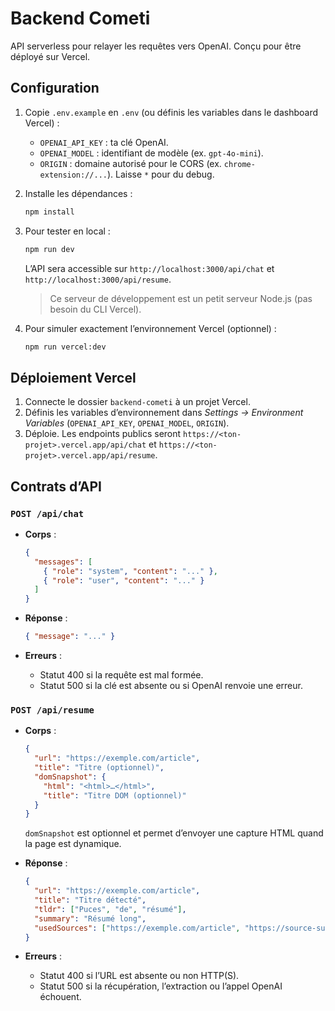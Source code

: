 # Backend Cometi

API serverless pour relayer les requêtes vers OpenAI. Conçu pour être déployé sur Vercel.

## Configuration

1. Copie `.env.example` en `.env` (ou définis les variables dans le dashboard Vercel) :
   - `OPENAI_API_KEY` : ta clé OpenAI.
   - `OPENAI_MODEL` : identifiant de modèle (ex. `gpt-4o-mini`).
   - `ORIGIN` : domaine autorisé pour le CORS (ex. `chrome-extension://...`). Laisse `*` pour du debug.

2. Installe les dépendances :

   ```bash
   npm install
   ```

3. Pour tester en local :

   ```bash
   npm run dev
   ```

   L’API sera accessible sur `http://localhost:3000/api/chat` et `http://localhost:3000/api/resume`.
   > Ce serveur de développement est un petit serveur Node.js (pas besoin du CLI Vercel).

4. Pour simuler exactement l’environnement Vercel (optionnel) :

   ```bash
   npm run vercel:dev
   ```

## Déploiement Vercel

1. Connecte le dossier `backend-cometi` à un projet Vercel.
2. Définis les variables d’environnement dans *Settings → Environment Variables* (`OPENAI_API_KEY`, `OPENAI_MODEL`, `ORIGIN`).
3. Déploie. Les endpoints publics seront `https://<ton-projet>.vercel.app/api/chat` et `https://<ton-projet>.vercel.app/api/resume`.

## Contrats d’API

### `POST /api/chat`

- **Corps** :

  ```json
  {
    "messages": [
      { "role": "system", "content": "..." },
      { "role": "user", "content": "..." }
    ]
  }
  ```

- **Réponse** :

  ```json
  { "message": "..." }
  ```

- **Erreurs** :
  - Statut 400 si la requête est mal formée.
  - Statut 500 si la clé est absente ou si OpenAI renvoie une erreur.

### `POST /api/resume`

- **Corps** :

  ```json
  {
    "url": "https://exemple.com/article",
    "title": "Titre (optionnel)",
    "domSnapshot": {
      "html": "<html>…</html>",
      "title": "Titre DOM (optionnel)"
    }
  }
  ```

  `domSnapshot` est optionnel et permet d’envoyer une capture HTML quand la page est dynamique.

- **Réponse** :

  ```json
  {
    "url": "https://exemple.com/article",
    "title": "Titre détecté",
    "tldr": ["Puces", "de", "résumé"],
    "summary": "Résumé long",
    "usedSources": ["https://exemple.com/article", "https://source-supplémentaire"]
  }
  ```

- **Erreurs** :
  - Statut 400 si l’URL est absente ou non HTTP(S).
  - Statut 500 si la récupération, l’extraction ou l’appel OpenAI échouent.
